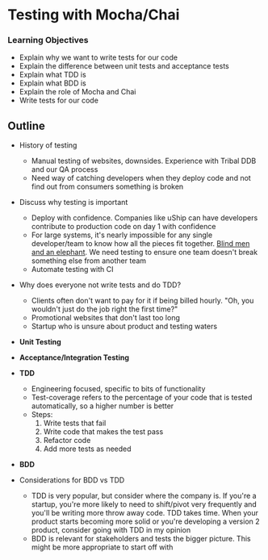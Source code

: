 # Testing with Mocha/Chai

### Learning Objectives

* Explain why we want to write tests for our code
* Explain the difference between unit tests and acceptance tests
* Explain what TDD is
* Explain what BDD is
* Explain the role of Mocha and Chai
* Write tests for our code

## Outline

- History of testing 
  * Manual testing of websites, downsides. Experience with Tribal DDB and our QA process
  * Need way of catching developers when they deploy code and not find out from consumers something is broken 
- Discuss why testing is important 
  * Deploy with confidence. Companies like uShip can have developers contribute to production code on day 1 with confidence 
  * For large systems, it's nearly impossible for any single developer/team to know how all the pieces fit together. [Blind men and an elephant](https://en.wikipedia.org/wiki/Blind_men_and_an_elephant). We need testing to ensure one team doesn't break something else from another team 
  * Automate testing with CI 
- Why does everyone not write tests and do TDD? 
  * Clients often don't want to pay for it if being billed hourly. "Oh, you wouldn't just do the job right the first time?"
  * Promotional websites that don't last too long
  * Startup who is unsure about product and testing waters 

- **Unit Testing**

- **Acceptance/Integration Testing**

- **TDD**
  * Engineering focused, specific to bits of functionality
  * Test-coverage refers to the percentage of your code that is tested automatically, so a higher number is better
  * Steps:
    1. Write tests that fail 
    2. Write code that makes the test pass
    3. Refactor code 
    4. Add more tests as needed 

- **BDD** 

- Considerations for BDD vs TDD 
  * TDD is very popular, but consider where the company is. If you're a startup, you're more likely to need to shift/pivot very frequently and you'll be writing more throw away code. TDD takes time. When your product starts becoming more solid or you're developing a version 2 product, consider going with TDD in my opinion 
  * BDD is relevant for stakeholders and tests the bigger picture. This might be more appropriate to start off with
